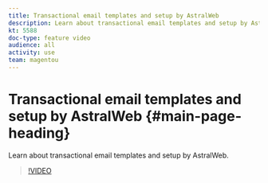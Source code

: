 ```yaml
---
title: Transactional email templates and setup by AstralWeb
description: Learn about transactional email templates and setup by AstralWeb.
kt: 5588
doc-type: feature video
audience: all
activity: use
team: magentou
---
```


# Transactional email templates and setup by AstralWeb {#main-page-heading}

Learn about transactional email templates and setup by AstralWeb.

>[!VIDEO](https://video.tv.adobe.com/v/35749)
